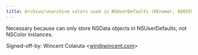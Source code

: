 ```yaml
---
title: Archive/unarchive colors used in NSUserDefaults (REnamer, 8865597)
---
```


Necessary because can only store NSData objects in NSUserDefaults, not NSColor instances.

Signed-off-by: Wincent Colaiuta &lt;win@wincent.com&gt;
